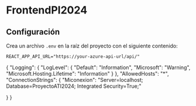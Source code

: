 

# FrontendPI2024

## Configuración

Crea un archivo `.env` en la raíz del proyecto con el siguiente contenido:

```
REACT_APP_API_URL="https://your-azure-api-url/api/"
```

{
  "Logging": {
    "LogLevel": {
      "Default": "Information",
      "Microsoft": "Warning",
      "Microsoft.Hosting.Lifetime": "Information"
    }
  },
  "AllowedHosts": "*",
  "ConnectionStrings": {
    "Miconexion": "Server=localhost; Database=ProyectoATI2024; Integrated Security=True;"

  }
}